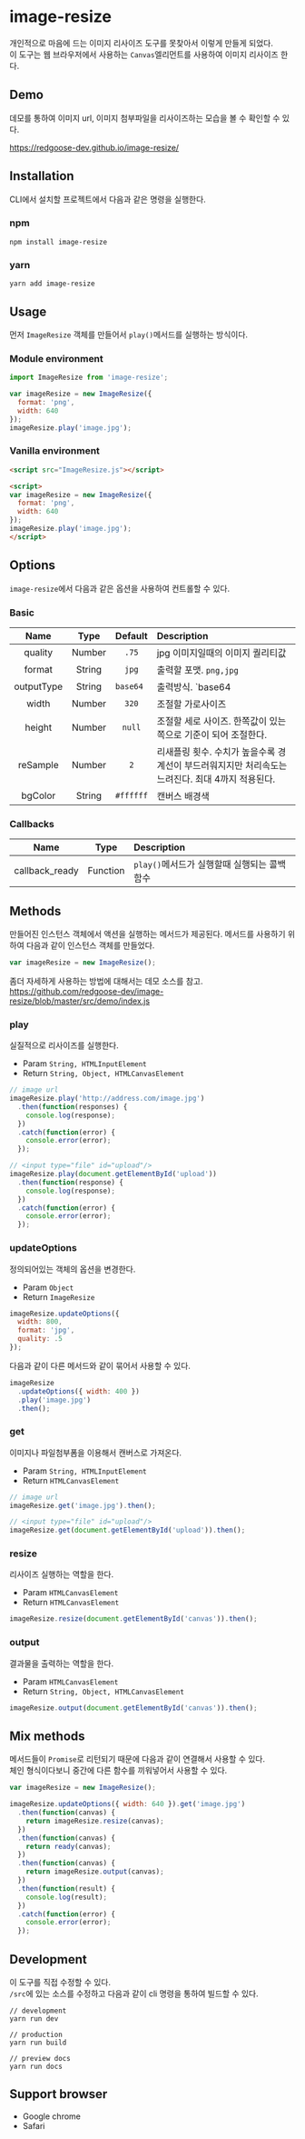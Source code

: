 # image-resize

개인적으로 마음에 드는 이미지 리사이즈 도구를 못찾아서 이렇게 만들게 되었다.  
이 도구는 웹 브라우저에서 사용하는 `Canvas`엘리먼트를 사용하여 이미지 리사이즈 한다.


## Demo

데모를 통하여 이미지 url, 이미지 첨부파일을 리사이즈하는 모습을 볼 수 확인할 수 있다.

https://redgoose-dev.github.io/image-resize/


## Installation

CLI에서 설치할 프로젝트에서 다음과 같은 명령을 실행한다.

### npm
```
npm install image-resize
```

### yarn
```
yarn add image-resize
```


## Usage

먼저 `ImageResize` 객체를 만들어서 `play()`메서드를 실행하는 방식이다.

### Module environment

```javascript
import ImageResize from 'image-resize';

var imageResize = new ImageResize({
  format: 'png',
  width: 640
});
imageResize.play('image.jpg');
```

### Vanilla environment

```html
<script src="ImageResize.js"></script>

<script>
var imageResize = new ImageResize({
  format: 'png',
  width: 640
});
imageResize.play('image.jpg');
</script>
```


## Options

`image-resize`에서 다음과 같은 옵션을 사용하여 컨트롤할 수 있다.

### Basic
| Name | Type | Default | Description |
|:----:|:----:|:-------:|:------------|
| quality | Number | `.75` | jpg 이미지일때의 이미지 퀄리티값 |
| format | String | `jpg` | 출력할 포맷. `png,jpg` |
| outputType | String | `base64 ` | 출력방식. `base64|canvas|blob` |
| width | Number | `320` | 조절할 가로사이즈 |
| height | Number | `null` | 조절할 세로 사이즈. 한쪽값이 있는쪽으로 기준이 되어 조절한다. |
| reSample | Number | `2` | 리새플링 횟수. 수치가 높을수록 경계선이 부드러워지지만 처리속도는 느려진다. 최대 4까지 적용된다. |
| bgColor | String | `#ffffff` | 캔버스 배경색 |

### Callbacks
| Name | Type | Description |
|:----:|:----:|:------------|
| callback_ready | Function | `play()`메서드가 실행할때 실행되는 콜백함수 |


## Methods

만들어진 인스턴스 객체에서 액션을 실행하는 메서드가 제공된다. 메서드를 사용하기 위하여 다음과 같이 인스턴스 객체를 만들었다.

```javascript
var imageResize = new ImageResize();
```

좀더 자세하게 사용하는 방법에 대해서는 데모 소스를 참고.  
https://github.com/redgoose-dev/image-resize/blob/master/src/demo/index.js


### play

실질적으로 리사이즈를 실행한다.

- Param `String, HTMLInputElement`
- Return `String, Object, HTMLCanvasElement`

```javascript
// image url
imageResize.play('http://address.com/image.jpg')
  .then(function(responses) {
    console.log(response);
  })
  .catch(function(error) {
    console.error(error);
  });

// <input type="file" id="upload"/>
imageResize.play(document.getElementById('upload'))
  .then(function(response) {
    console.log(response);
  })
  .catch(function(error) {
    console.error(error);
  });
```

### updateOptions

정의되어있는 객체의 옵션을 변경한다.

- Param `Object`
- Return `ImageResize`

```javascript
imageResize.updateOptions({
  width: 800,
  format: 'jpg',
  quality: .5
});
```

다음과 같이 다른 메서드와 같이 묶어서 사용할 수 있다.

```javascript
imageResize
  .updateOptions({ width: 400 })
  .play('image.jpg')
  .then();
```

### get

이미지나 파일첨부폼을 이용해서 캔버스로 가져온다.

- Param `String, HTMLInputElement`
- Return `HTMLCanvasElement`

```javascript
// image url
imageResize.get('image.jpg').then();

// <input type="file" id="upload"/>
imageResize.get(document.getElementById('upload')).then();
```

### resize

리사이즈 실행하는 역할을 한다.

- Param `HTMLCanvasElement`
- Return `HTMLCanvasElement`

```javascript
imageResize.resize(document.getElementById('canvas')).then();
```

### output

결과물을 출력하는 역할을 한다.

- Param `HTMLCanvasElement`
- Return `String, Object, HTMLCanvasElement`

```javascript
imageResize.output(document.getElementById('canvas')).then();
```


## Mix methods

메서드들이 `Promise`로 리턴되기 때문에 다음과 같이 연결해서 사용할 수 있다.  
체인 형식이다보니 중간에 다른 함수를 끼워넣어서 사용할 수 있다.

```javascript
var imageResize = new ImageResize();

imageResize.updateOptions({ width: 640 }).get('image.jpg')
  .then(function(canvas) {
    return imageResize.resize(canvas);
  })
  .then(function(canvas) {
    return ready(canvas);
  })
  .then(function(canvas) {
    return imageResize.output(canvas);
  })
  .then(function(result) {
    console.log(result);
  })
  .catch(function(error) {
    console.error(error);
  });
```


## Development

이 도구를 직접 수정할 수 있다.  
`/src`에 있는 소스를 수정하고 다음과 같이 cli 명령을 통하여 빌드할 수 있다.

```
// development
yarn run dev

// production
yarn run build

// preview docs
yarn run docs
```


## Support browser

- Google chrome
- Safari
